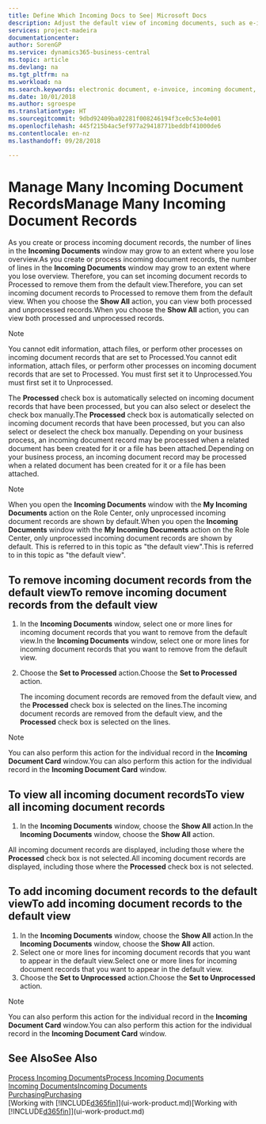 ```yaml
---
title: Define Which Incoming Docs to See| Microsoft Docs
description: Adjust the default view of incoming documents, such as e-invoices, to improve your overview of processed and unprocessed records.
services: project-madeira
documentationcenter: 
author: SorenGP
ms.service: dynamics365-business-central
ms.topic: article
ms.devlang: na
ms.tgt_pltfrm: na
ms.workload: na
ms.search.keywords: electronic document, e-invoice, incoming document, OCR, ecommerce, document exchange, import invoice
ms.date: 10/01/2018
ms.author: sgroespe
ms.translationtype: HT
ms.sourcegitcommit: 9dbd92409ba02281f008246194f3ce0c53e4e001
ms.openlocfilehash: 445f215b4ac5ef977a29418771beddbf41000de6
ms.contentlocale: en-nz
ms.lasthandoff: 09/28/2018

---
```

# <a name="manage-many-incoming-document-records"></a><span data-ttu-id="74a07-103">Manage Many Incoming Document Records</span><span class="sxs-lookup"><span data-stu-id="74a07-103">Manage Many Incoming Document Records</span></span>
<span data-ttu-id="74a07-104">As you create or process incoming document records, the number of lines in the **Incoming Documents** window may grow to an extent where you lose overview.</span><span class="sxs-lookup"><span data-stu-id="74a07-104">As you create or process incoming document records, the number of lines in the **Incoming Documents** window may grow to an extent where you lose overview.</span></span> <span data-ttu-id="74a07-105">Therefore, you can set incoming document records to Processed to remove them from the default view.</span><span class="sxs-lookup"><span data-stu-id="74a07-105">Therefore, you can set incoming document records to Processed to remove them from the default view.</span></span> <span data-ttu-id="74a07-106">When you choose the **Show All** action, you can view both processed and unprocessed records.</span><span class="sxs-lookup"><span data-stu-id="74a07-106">When you choose the **Show All** action, you can view both processed and unprocessed records.</span></span>

> [!NOTE]  
>   <span data-ttu-id="74a07-107">You cannot edit information, attach files, or perform other processes on incoming document records that are set to Processed.</span><span class="sxs-lookup"><span data-stu-id="74a07-107">You cannot edit information, attach files, or perform other processes on incoming document records that are set to Processed.</span></span> <span data-ttu-id="74a07-108">You must first set it to Unprocessed.</span><span class="sxs-lookup"><span data-stu-id="74a07-108">You must first set it to Unprocessed.</span></span>

<span data-ttu-id="74a07-109">The **Processed** check box is automatically selected on incoming document records that have been processed, but you can also select or deselect the check box manually.</span><span class="sxs-lookup"><span data-stu-id="74a07-109">The **Processed** check box is automatically selected on incoming document records that have been processed, but you can also select or deselect the check box manually.</span></span> <span data-ttu-id="74a07-110">Depending on your business process, an incoming document record may be processed when a related document has been created for it or a file has been attached.</span><span class="sxs-lookup"><span data-stu-id="74a07-110">Depending on your business process, an incoming document record may be processed when a related document has been created for it or a file has been attached.</span></span>

> [!NOTE]  
>   <span data-ttu-id="74a07-111">When you open the **Incoming Documents** window with the **My Incoming Documents** action on the Role Center, only unprocessed incoming document records are shown by default.</span><span class="sxs-lookup"><span data-stu-id="74a07-111">When you open the **Incoming Documents** window with the **My Incoming Documents** action on the Role Center, only unprocessed incoming document records are shown by default.</span></span> <span data-ttu-id="74a07-112">This is referred to in this topic as "the default view".</span><span class="sxs-lookup"><span data-stu-id="74a07-112">This is referred to in this topic as "the default view".</span></span>

## <a name="to-remove-incoming-document-records-from-the-default-view"></a><span data-ttu-id="74a07-113">To remove incoming document records from the default view</span><span class="sxs-lookup"><span data-stu-id="74a07-113">To remove incoming document records from the default view</span></span>
1. <span data-ttu-id="74a07-114">In the **Incoming Documents** window, select one or more lines for incoming document records that you want to remove from the default view.</span><span class="sxs-lookup"><span data-stu-id="74a07-114">In the **Incoming Documents** window, select one or more lines for incoming document records that you want to remove from the default view.</span></span>
2. <span data-ttu-id="74a07-115">Choose the **Set to Processed** action.</span><span class="sxs-lookup"><span data-stu-id="74a07-115">Choose the **Set to Processed** action.</span></span>

    <span data-ttu-id="74a07-116">The incoming document records are removed from the default view, and the **Processed** check box is selected on the lines.</span><span class="sxs-lookup"><span data-stu-id="74a07-116">The incoming document records are removed from the default view, and the **Processed** check box is selected on the lines.</span></span>

> [!NOTE]  
>   <span data-ttu-id="74a07-117">You can also perform this action for the individual record in the **Incoming Document Card** window.</span><span class="sxs-lookup"><span data-stu-id="74a07-117">You can also perform this action for the individual record in the **Incoming Document Card** window.</span></span>

## <a name="to-view-all-incoming-document-records"></a><span data-ttu-id="74a07-118">To view all incoming document records</span><span class="sxs-lookup"><span data-stu-id="74a07-118">To view all incoming document records</span></span>
1. <span data-ttu-id="74a07-119">In the **Incoming Documents** window, choose the **Show All** action.</span><span class="sxs-lookup"><span data-stu-id="74a07-119">In the **Incoming Documents** window, choose the **Show All** action.</span></span>

<span data-ttu-id="74a07-120">All incoming document records are displayed, including those where the **Processed** check box is not selected.</span><span class="sxs-lookup"><span data-stu-id="74a07-120">All incoming document records are displayed, including those where the **Processed** check box is not selected.</span></span>

## <a name="to-add-incoming-document-records-to-the-default-view"></a><span data-ttu-id="74a07-121">To add incoming document records to the default view</span><span class="sxs-lookup"><span data-stu-id="74a07-121">To add incoming document records to the default view</span></span>
1. <span data-ttu-id="74a07-122">In the **Incoming Documents** window, choose the **Show All** action.</span><span class="sxs-lookup"><span data-stu-id="74a07-122">In the **Incoming Documents** window, choose the **Show All** action.</span></span>
2. <span data-ttu-id="74a07-123">Select one or more lines for incoming document records that you want to appear in the default view.</span><span class="sxs-lookup"><span data-stu-id="74a07-123">Select one or more lines for incoming document records that you want to appear in the default view.</span></span>
3. <span data-ttu-id="74a07-124">Choose the **Set to Unprocessed** action.</span><span class="sxs-lookup"><span data-stu-id="74a07-124">Choose the **Set to Unprocessed** action.</span></span>  

> [!NOTE]  
>   <span data-ttu-id="74a07-125">You can also perform this action for the individual record in the **Incoming Document Card** window.</span><span class="sxs-lookup"><span data-stu-id="74a07-125">You can also perform this action for the individual record in the **Incoming Document Card** window.</span></span>

## <a name="see-also"></a><span data-ttu-id="74a07-126">See Also</span><span class="sxs-lookup"><span data-stu-id="74a07-126">See Also</span></span>
[<span data-ttu-id="74a07-127">Process Incoming Documents</span><span class="sxs-lookup"><span data-stu-id="74a07-127">Process Incoming Documents</span></span>](across-process-income-documents.md)  
[<span data-ttu-id="74a07-128">Incoming Documents</span><span class="sxs-lookup"><span data-stu-id="74a07-128">Incoming Documents</span></span>](across-income-documents.md)  
[<span data-ttu-id="74a07-129">Purchasing</span><span class="sxs-lookup"><span data-stu-id="74a07-129">Purchasing</span></span>](purchasing-manage-purchasing.md)  
<span data-ttu-id="74a07-130">[Working with [!INCLUDE[d365fin](includes/d365fin_md.md)]](ui-work-product.md)</span><span class="sxs-lookup"><span data-stu-id="74a07-130">[Working with [!INCLUDE[d365fin](includes/d365fin_md.md)]](ui-work-product.md)</span></span>

